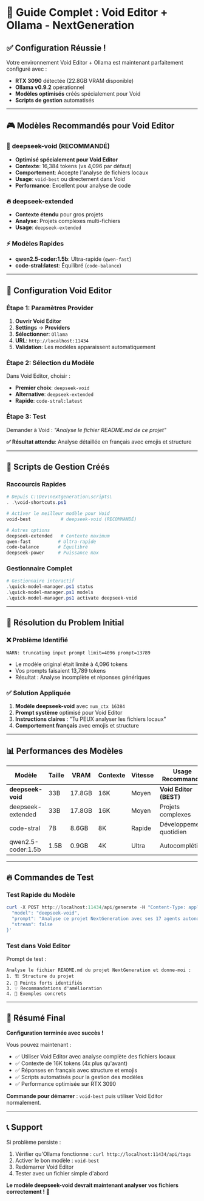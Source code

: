 # 🎯 Guide Complet : Void Editor + Ollama - NextGeneration

## ✅ Configuration Réussie !

Votre environnement Void Editor + Ollama est maintenant parfaitement configuré avec :
- **RTX 3090** détectée (22.8GB VRAM disponible)
- **Ollama v0.9.2** opérationnel
- **Modèles optimisés** créés spécialement pour Void
- **Scripts de gestion** automatisés

---

## 🎮 Modèles Recommandés pour Void Editor

### 🌟 **deepseek-void** (RECOMMANDÉ)
- **Optimisé spécialement pour Void Editor**
- **Contexte**: 16,384 tokens (vs 4,096 par défaut)
- **Comportement**: Accepte l'analyse de fichiers locaux
- **Usage**: `void-best` ou directement dans Void
- **Performance**: Excellent pour analyse de code

### 🔥 **deepseek-extended**
- **Contexte étendu** pour gros projets
- **Analyse**: Projets complexes multi-fichiers
- **Usage**: `deepseek-extended`

### ⚡ **Modèles Rapides**
- **qwen2.5-coder:1.5b**: Ultra-rapide (`qwen-fast`)
- **code-stral:latest**: Équilibré (`code-balance`)

---

## 🔧 Configuration Void Editor

### Étape 1: Paramètres Provider
1. **Ouvrir Void Editor**
2. **Settings** → **Providers**
3. **Sélectionner**: `Ollama`
4. **URL**: `http://localhost:11434`
5. **Validation**: Les modèles apparaissent automatiquement

### Étape 2: Sélection du Modèle
Dans Void Editor, choisir :
- **Premier choix**: `deepseek-void` 
- **Alternative**: `deepseek-extended`
- **Rapide**: `code-stral:latest`

### Étape 3: Test
Demander à Void : *"Analyse le fichier README.md de ce projet"*

**✅ Résultat attendu**: Analyse détaillée en français avec emojis et structure

---

## 🚀 Scripts de Gestion Créés

### Raccourcis Rapides
```powershell
# Depuis C:\Dev\nextgeneration\scripts\
. .\void-shortcuts.ps1

# Activer le meilleur modèle pour Void
void-best           # deepseek-void (RECOMMANDÉ)

# Autres options
deepseek-extended   # Contexte maximum
qwen-fast          # Ultra-rapide
code-balance       # Équilibré
deepseek-power     # Puissance max
```

### Gestionnaire Complet
```powershell
# Gestionnaire interactif
.\quick-model-manager.ps1 status
.\quick-model-manager.ps1 models
.\quick-model-manager.ps1 activate deepseek-void
```

---

## 🎯 Résolution du Problem Initial

### ❌ **Problème Identifié**
```
WARN: truncating input prompt limit=4096 prompt=13789
```
- Le modèle original était limité à 4,096 tokens
- Vos prompts faisaient 13,789 tokens  
- Résultat : Analyse incomplète et réponses génériques

### ✅ **Solution Appliquée**
1. **Modèle deepseek-void** avec `num_ctx 16384`
2. **Prompt système** optimisé pour Void Editor  
3. **Instructions claires** : "Tu PEUX analyser les fichiers locaux"
4. **Comportement français** avec emojis et structure

---

## 📊 Performances des Modèles

| Modèle | Taille | VRAM | Contexte | Vitesse | Usage Recommandé |
|--------|--------|------|----------|---------|------------------|
| **deepseek-void** | 33B | 17.8GB | 16K | Moyen | **Void Editor (BEST)** |
| deepseek-extended | 33B | 17.8GB | 16K | Moyen | Projets complexes |
| code-stral | 7B | 8.6GB | 8K | Rapide | Développement quotidien |
| qwen2.5-coder:1.5b | 1.5B | 0.9GB | 4K | Ultra | Autocomplétion |

---

## 🔥 Commandes de Test

### Test Rapide du Modèle
```powershell
curl -X POST http://localhost:11434/api/generate -H "Content-Type: application/json" -d '{
  "model": "deepseek-void",
  "prompt": "Analyse ce projet NextGeneration avec ses 17 agents autonomes",
  "stream": false
}'
```

### Test dans Void Editor
Prompt de test : 
```
Analyse le fichier README.md du projet NextGeneration et donne-moi :
1. 🏗️ Structure du projet
2. 🚀 Points forts identifiés  
3. 💡 Recommandations d'amélioration
4. 📝 Exemples concrets
```

---

## 🎉 Résumé Final

**Configuration terminée avec succès !** 

Vous pouvez maintenant :
- ✅ Utiliser Void Editor avec analyse complète des fichiers locaux
- ✅ Contexte de 16K tokens (4x plus qu'avant)
- ✅ Réponses en français avec structure et emojis
- ✅ Scripts automatisés pour la gestion des modèles
- ✅ Performance optimisée sur RTX 3090

**Commande pour démarrer** : `void-best` puis utiliser Void Editor normalement.

---

## 📞 Support

Si problème persiste :
1. Vérifier qu'Ollama fonctionne : `curl http://localhost:11434/api/tags`
2. Activer le bon modèle : `void-best`
3. Redémarrer Void Editor
4. Tester avec un fichier simple d'abord

**Le modèle deepseek-void devrait maintenant analyser vos fichiers correctement !** 🎯 